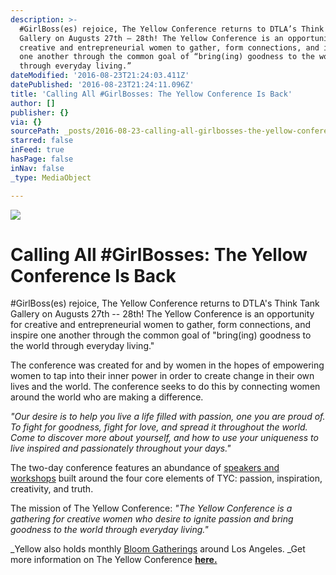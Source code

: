```yaml
---
description: >-
  #GirlBoss(es) rejoice, The Yellow Conference returns to DTLA’s Think Tank
  Gallery on Augusts 27th – 28th! The Yellow Conference is an opportunity for
  creative and entrepreneurial women to gather, form connections, and inspire
  one another through the common goal of “bring(ing) goodness to the world
  through everyday living.”
dateModified: '2016-08-23T21:24:03.411Z'
datePublished: '2016-08-23T21:24:11.096Z'
title: 'Calling All #GirlBosses: The Yellow Conference Is Back'
author: []
publisher: {}
via: {}
sourcePath: _posts/2016-08-23-calling-all-girlbosses-the-yellow-conference-is-back.md
starred: false
inFeed: true
hasPage: false
inNav: false
_type: MediaObject

---
```

![](https://the-grid-user-content.s3-us-west-2.amazonaws.com/7d5e3d6a-68e6-425c-bf06-797d30b54e26.jpg)

# Calling All \#GirlBosses: The Yellow Conference Is Back

\#GirlBoss(es) rejoice, The Yellow Conference returns to DTLA's Think Tank Gallery on Augusts 27th -- 28th! The Yellow Conference is an opportunity for creative and entrepreneurial women to gather, form connections, and inspire one another through the common goal of "bring(ing) goodness to the world through everyday living."

The conference was created for and by women in the hopes of empowering women to tap into their inner power in order to create change in their own lives and the world. The conference seeks to do this by connecting women around the world who are making a difference.

_"Our desire is to help you live a life filled with passion, one you are proud of. To fight for goodness, fight for love, and spread it throughout the world. Come to discover more about yourself, and how to use your uniqueness to live inspired and passionately throughout your days."_

The two-day conference features an abundance of [speakers and workshops][0] built around the four core elements of TYC: passion, inspiration, creativity, and truth.

The mission of The Yellow Conference: _"The Yellow Conference is a gathering for creative women who desire to ignite passion and bring goodness to the world through everyday living."_

_Yellow also holds monthly [Bloom Gatherings][1] around Los Angeles. _Get more information on The Yellow Conference **[here.][2]**

[0]: http://yellowconference.com/#2015-speakers
[1]: http://yellowconference.com/bloom-gatherings/
[2]: http://yellowconference.com/